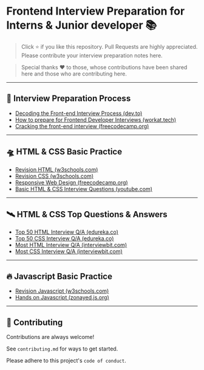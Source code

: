 # Frontend Interview Preparation for Interns & Junior developer 📚

> Click ⭐ if you like this repository. Pull Requests are highly appreciated. Please contribute your interview preparation notes here. 

> Special thanks ❤️ to those, whose contributions have been shared here and those who are contributing here.

---
## 💎 Interview Preparation Process

 - [Decoding the Front-end Interview Process (dev.to)](https://dev.to/emmabostian/decoding-the-front-end-interview-process-14dl)
 - [How to prepare for Frontend Developer Interviews (workat.tech)](https://workat.tech/frontend-development/article/prepare-for-frontend-developer-interview-sblagrzufdx3)
 - [Cracking the front-end interview (freecodecamp.org)](https://www.freecodecamp.org/news/cracking-the-front-end-interview-9a34cd46237/)

---
## 🛸 HTML & CSS Basic Practice

 - [Revision HTML (w3schools.com)](https://www.w3schools.com/html/default.asp)
 - [Revision CSS (w3schools.com)](https://www.w3schools.com/css/default.asp)
 - [Responsive Web Design (freecodecamp.org)](https://www.freecodecamp.org/learn/responsive-web-design/)
 - [Basic HTML & CSS Interview Questions (youtube.com)](https://youtu.be/CSwC4HGMJCM)

---
## 🛰️ HTML & CSS Top Questions & Answers

 - [Top 50 HTML Interview Q/A (edureka.co)](https://www.edureka.co/blog/interview-questions/top-50-html-interview-questions-and-answers/)
 - [Top 50 CSS Interview Q/A (edureka.co)](https://www.edureka.co/blog/interview-questions/css-interview-questions/)
 - [Most HTML Interview Q/A (interviewbit.com)](https://www.interviewbit.com/html-interview-questions/)
 - [Most CSS Interview Q/A (interviewbit.com)](https://www.interviewbit.com/css-interview-questions/)

---
## 🔥 Javascript Basic Practice

 - [Revision Javascript (w3schools.com)](https://www.w3schools.com/js/default.asp)
 - [Hands on Javascript (zonayed.js.org)](https://zonayed.js.org/)

---
## 🚀 Contributing

Contributions are always welcome!

See `contributing.md` for ways to get started.

Please adhere to this project's `code of conduct`.

